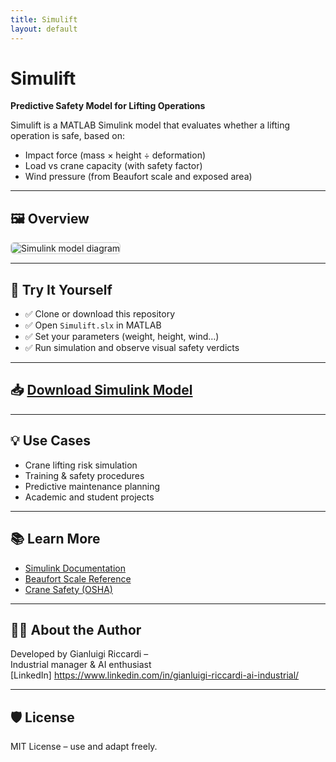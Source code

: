 ```yaml
---
title: Simulift
layout: default
---
```


# Simulift

**Predictive Safety Model for Lifting Operations**

Simulift is a MATLAB Simulink model that evaluates whether a lifting operation is safe, based on:
- Impact force (mass × height ÷ deformation)
- Load vs crane capacity (with safety factor)
- Wind pressure (from Beaufort scale and exposed area)

---

## 🖼️ Overview

<img src="docs/LiftPlan_diagram.png" alt="Simulink model diagram" style="max-width:100%; border:1px solid #ccc; border-radius:6px;">

---

## 🔧 Try It Yourself

- ✅ Clone or download this repository
- ✅ Open `Simulift.slx` in MATLAB
- ✅ Set your parameters (weight, height, wind…)
- ✅ Run simulation and observe visual safety verdicts

---

## 📥 [Download Simulink Model](https://github.com/gianluigiriccardi/Simulift/raw/main/Simulift.slx)

---

## 💡 Use Cases

- Crane lifting risk simulation
- Training & safety procedures
- Predictive maintenance planning
- Academic and student projects

---

## 📚 Learn More

- [Simulink Documentation](https://www.mathworks.com/help/simulink/)
- [Beaufort Scale Reference](https://en.wikipedia.org/wiki/Beaufort_scale)
- [Crane Safety (OSHA)](https://www.osha.gov/cranes-derricks)

---

## 👨‍💻 About the Author

Developed by Gianluigi Riccardi –  
Industrial manager & AI enthusiast  
[LinkedIn] https://www.linkedin.com/in/gianluigi-riccardi-ai-industrial/

---

## 🛡️ License

MIT License – use and adapt freely.
